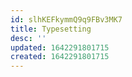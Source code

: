 ```yaml
---
id: slhKEFkymmQ9q9FBv3MK7
title: Typesetting
desc: ''
updated: 1642291801715
created: 1642291801715
---
```


